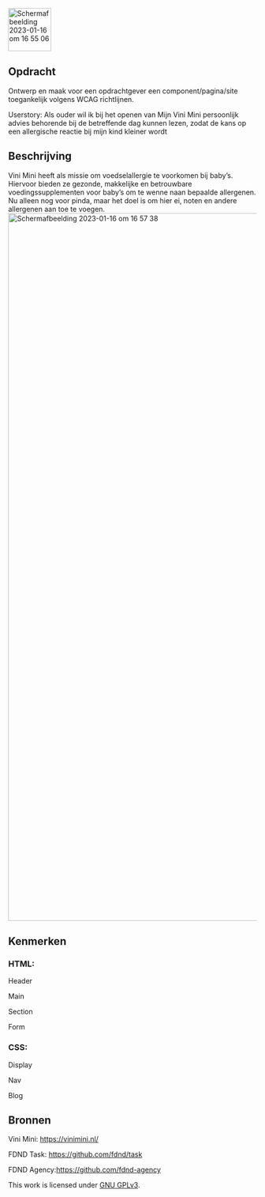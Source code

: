 <img width="87" alt="Schermafbeelding 2023-01-16 om 16 55 06" src="https://user-images.githubusercontent.com/112856019/212719632-e141f169-fbad-442e-b452-04858c986cec.png">

## Opdracht

Ontwerp en maak voor een opdrachtgever een component/pagina/site toegankelijk volgens WCAG richtlijnen. 

Userstory: Als ouder wil ik bij het openen van Mijn Vini Mini persoonlijk advies behorende bij de betreffende dag kunnen lezen, zodat de kans op een allergische reactie bij mijn kind kleiner wordt
## Beschrijving

Vini Mini heeft als missie om voedselallergie te voorkomen bij baby’s. Hiervoor bieden ze gezonde, makkelijke en betrouwbare voedingssupplementen voor baby’s om te wenne naan bepaalde allergenen. Nu alleen nog voor pinda, maar het doel is om hier ei, noten en andere allergenen aan toe te voegen.
<img width="1432" alt="Schermafbeelding 2023-01-16 om 16 57 38" src="https://user-images.githubusercontent.com/112856019/212720200-eef8dfa8-16a4-433e-b83d-865606671b52.png">

## Kenmerken

### HTML:
Header

Main

Section

Form



### CSS:

Display

Nav

Blog


## Bronnen

Vini Mini: https://vinimini.nl/

FDND Task: https://github.com/fdnd/task

FDND Agency:https://github.com/fdnd-agency

This work is licensed under [GNU GPLv3](./LICENSE).
